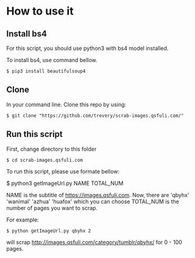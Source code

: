 # How to use it

## Install bs4

For this script, you should use python3 with bs4 model installed.

To install bs4, use command bellow.
```
$ pip3 install beautifulsoup4
```
## Clone 

In your command line. Clone this repo by using:

```
$ git clone "https://github.com/trevery/scrab-images.qsfuli.com/"
```


## Run this script

First, change directory to this folder

```
$ cd scrab-images.qsfuli.com
```

To run this script, please use formate bellow:

$ python3 getImageUrl.py NAME TOTAL_NUM

NAME is the subtitle of https://images.qsfuli.com.
Now, there are 'qbyhx' 'wanimal' 'azhua' 'huafox' which you can choose
TOTAL_NUM is the number of pages you want to scrap.

For example:
```
$ python getImageUrl.py qbyhx 2
```
will scrap http://images.qsfuli.com/category/tumblr/qbyhx/ for 0 - 100 pages.
